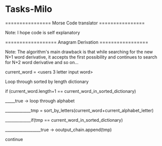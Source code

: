 # Tasks-Milo

================ Morse Code translator ================

Note:
I hope code is self explanatory

================== Anagram Derivation =================

Note:
The algorithm's main drawback is that while searching for the new N+1 word derivative, it accepts the first possibility and continues to search for N+2 word derivative and so on...

current_word = <users 3 letter input word>

Loop through sorted by length dictionary

if (current_word.length+1 == current_word_in_sorted_dictionary)

_____true -> loop through alphabet
      
_____________tmp = sort_by_letters(current_word+current_alphabet_letter)
              
_____________if(tmp == current_word_in_sorted_dictionary)
              
__________________true -> ooutput_chain.append(tmp)

continue
              
